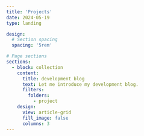 ```yaml
---
title: 'Projects'
date: 2024-05-19
type: landing

design:
  # Section spacing
  spacing: '5rem'

# Page sections
sections:
  - block: collection
    content:
      title: development blog
      text: Let me introduce my development blog.
      filters:
        folders:
          - project
    design:
      view: article-grid
      fill_image: false
      columns: 3
---
```

